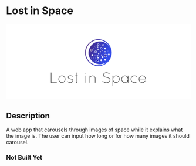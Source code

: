 # Lost in Space
![image cover for Lost in Space repository](https://github.com/Wo1vin/lost-in-space/blob/main/Lost-in-Space-Cover.png?raw=true)
## Description ##
A web app that carousels through images of space while it explains what the image is. 
The user can input how long or for how many images it should carousel.

### Not Built Yet ###
